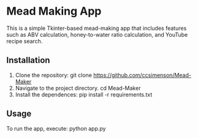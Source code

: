 # Mead Making App

This is a simple Tkinter-based mead-making app that includes features such as ABV calculation, honey-to-water ratio calculation, and YouTube recipe search.

## Installation

1. Clone the repository: git clone https://github.com/ccsimenson/Mead-Maker
2. Navigate to the project directory. cd Mead-Maker
3. Install the dependences: pip install -r requirements.txt

## Usage
To run the app, execute: python app.py
